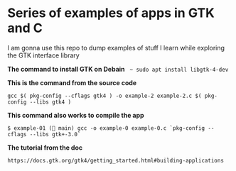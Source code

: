 # Series of examples of apps in GTK and C

I am gonna use this repo to dump examples of stuff I learn while exploring the GTK interface library

**The command to install GTK on Debain**
` ~ sudo apt install libgtk-4-dev`

**This is the command from the source code**

```
gcc $( pkg-config --cflags gtk4 ) -o example-2 example-2.c $( pkg-config --libs gtk4 )
```

**This command also works to compile the app**

```
$ example-01 ( main) gcc -o example-0 example-0.c `pkg-config --cflags --libs gtk+-3.0`
```

**The tutorial from the doc**

`https://docs.gtk.org/gtk4/getting_started.html#building-applications`
